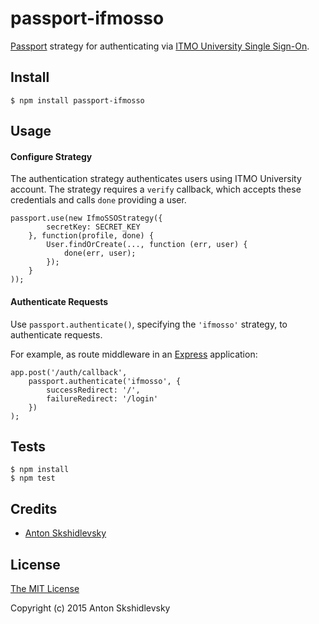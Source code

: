# passport-ifmosso

[Passport](http://passportjs.org/) strategy for authenticating via [ITMO University Single Sign-On](https://de.ifmo.ru/IfmoSSO/).

## Install

    $ npm install passport-ifmosso

## Usage

#### Configure Strategy

The authentication strategy authenticates users using ITMO University account. 
The strategy requires a `verify` callback, which accepts these credentials and 
calls `done` providing a user.

    passport.use(new IfmoSSOStrategy({
            secretKey: SECRET_KEY
        }, function(profile, done) {
            User.findOrCreate(..., function (err, user) {
                done(err, user);
            });
        }
    ));

#### Authenticate Requests

Use `passport.authenticate()`, specifying the `'ifmosso'` strategy, to
authenticate requests.

For example, as route middleware in an [Express](http://expressjs.com/)
application:

    app.post('/auth/callback',
        passport.authenticate('ifmosso', {
            successRedirect: '/',
            failureRedirect: '/login'
        })
    );

## Tests

    $ npm install
    $ npm test

## Credits

  - [Anton Skshidlevsky](http://github.com/meefik)

## License

[The MIT License](http://opensource.org/licenses/MIT)

Copyright (c) 2015 Anton Skshidlevsky
